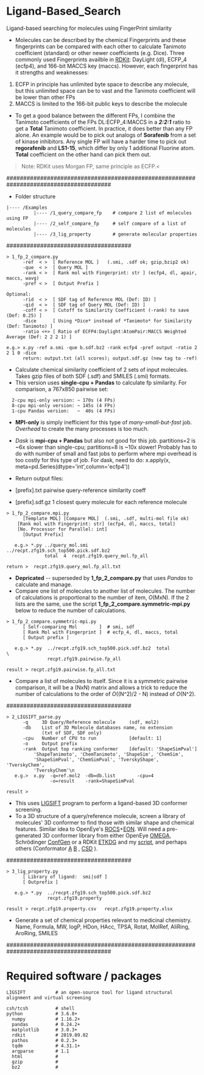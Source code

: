# Ligand-Based_Search
Ligand-based searching for molecules using FingerPrint similarity

- Molecules can be described by the chemical Fingerprints and these fingerprints can be compared with each other to calculate Tanimoto coefficient (standard) or other newer coefficients (e.g. Dice). Three commonly used Fingerprints availble in [RDKit](https://www.rdkit.org/UGM/2012/Landrum_RDKit_UGM.Fingerprints.Final.pptx.pdf): DayLight (dl), ECFP_4 (ecfp4), and 166-bit MACCS key (maccs). However, each fingerprint has it strengths and weaknesses:
1. ECFP in principle has unlimited byte space to describe any molecule, but this unlimited space can be to vast and the Tanimoto coefficient will be lower than other FPs
2. MACCS is limited to the 166-bit public keys to describe the molecule

- To get a good balance between the different FPs, I combine the Tanimoto coefficients of the FPs DL:ECFP_4:MACCS in a _**2:2:1**_ ratio to get a **Total** Tanimoto coefficient. In practice, it does better than any FP alone. An example would be to pick out analogs of **Sorafenib** from a set of kinase inhibitors. Any single FP will have a harder time to pick out **regorafenib** and **LS1-15**, which differ by only 1 additional Fluorine atom. **Total** coefficient on the other hand can pick them out.

> Note: RDKit uses Morgan FP, same principle as ECFP.<

#######################################################################################
- Folder structure
```
|---- /Examples
          |---- /1_query_compare_fp    # compare 2 list of molecules using FP
          |---- /2_self_compare_fp     # self compare of a list of molecules
          |---- /3_lig_property        # generate molecular properties
```
#####################################
```
> 1_fp_2_compare.py
      -ref  < >  [ Reference MOL ]   (.smi, .sdf ok; gzip,bzip2 ok)
      -que  < >  [ Query MOL ]  
      -rank < >  [ Rank mol with Fingerprint: str ] (ecfp4, dl, apair, maccs, wavg)
      -pref < >  [ Output Prefix ]

Optional:
      -rid  < >  [ SDF tag of Reference MOL (Def: ID) ]
      -qid  < >  [ SDF tag of Query MOL (Def: ID) ]
      -coff < >  [ Cutoff to Similarity Coefficient (-rank) to save (Def: 0.25) ]
      -dice      [ Using *Dice* instead of *Tanimoto* for Similarity (Def: Tanimoto) ]
      -ratio <+> [ Ratio of ECFP4:Daylight:AtomPair:MACCS Weighted Average (Def: 2 2 2 1) ]

e.g.> x.py -ref a.smi -que b.sdf.bz2 -rank ecfp4 -pref output -ratio 2 2 1 0 -dice
      return: output.txt (all scores); output.sdf.gz (new tag to -ref)
```
- Calculate chemical similarity coefficient of 2 sets of input molecules. Takes gzip files of both SDF (.sdf) and SMILES (.smi) formats.
- This version uses **single-cpu + Pandas** to calculate fp similarity. For comparison, a 767x850 pairwise set:
```
  2-cpu mpi-only version: ~ 170s (4 FPs)
  8-cpu mpi-only version: ~ 145s (4 FPs)
  1-cpu Pandas version:   ~  40s (4 FPs)
```
- **MPI-only** is simply inefficient for this type of *many-small-but-fast* job. *Overhead* to create the many processes is too much.

-  *Dask* is **mpi-cpu + Pandas** but also not good for this job. partitions=2 is ~6x slower than single-cpu; partitions=8 is ~10x slower! Probably has to do with number of small and fast jobs to perform where mpi overhead is too costly for this type of job. For dask, need to do: x.apply(x, meta=pd.Series(dtype='int',column='ecfp4'))

- Return output files:
-    [prefix].txt       pairwise query-reference similarity coeff
-    [prefix].sdf.gz    1 closest query molecule for each reference molecule

```
> 1_fp_2_compare.mpi.py
      [Template MOL] [Compare MOL]  (.smi, .sdf, multi-mol file ok)
	[Rank mol with Fingerprint: str] (ecfp4, dl, maccs, total)
	[No. Processor for Parallel: int]
      [Output Prefix]

   e.g.> *.py ../query_mol.smi   ../recpt.zfg19.sch_top500.pick.sdf.bz2
              total  4  recpt.zfg19.query_mol.fp_all

return >  recpt.zfg19.query_mol.fp_all.txt
```
- **Depricated** -- superseded by **1_fp_2_compare.py** that uses *Pandas* to calculate and manage.
- Compare one list of molecules to another list of molecules. The number of calculations is proportional to the number of item, _O_(MxN). If the 2 lists are the same, use the script **1_fp_2_compare.symmetric-mpi.py** below to reduce the number of calculations.

```
> 1_fp_2_compare.symmetric-mpi.py
      [ Self-comparing Mol        ]  # smi, sdf
      [ Rank Mol with Fingerprint ]  # ecfp_4, dl, maccs, total
      [ Output prefix ]

   e.g.> *.py  ../recpt.zfg19.sch_top500.pick.sdf.bz2  total                                       \
               recpt.zfg19.pairwise.fp_all

result > recpt.zfg19.pairwise.fp_all.txt
```
- Compare a list of molecules to itself. Since it is a symmetric pairwise comparison, it will be a (NxN) matrix and allows a trick to reduce the number of calculations to the order of _O_((N^2)/2 - N) instead of _O_(N^2).

#####################################
```
> 2_LIGSIFT_parse.py
      -q     3D Query/Reference molecule     (sdf, mol2)
      -db    List of 3D Molecule databases name, no extension
             (txt of SDF, SDF only)
      -cpu   Number of CPU to run            [default: 1]
      -o     Output prefix
      -rank  Output top ranking conformer    [default: 'ShapeSimPval']
          'ShapeTanimoto', 'ChemTanimoto', 'ShapeSim', 'ChemSim',
          'ShapeSimPval', 'ChemSimPval', 'TverskyShape', 'TverskyChem', 
          'TverskyChem'\n
   e.g.>  x.py  -q=ref.mol2  -db=db.list        -cpu=4 
                -o=result    -rank=ShapeSimPval

result >
```
- This uses [LIGSIFT](https://doi.org/10.1093/bioinformatics/btu692) program to perform a ligand-based 3D conformer screening.
- To a 3D structure of a query/reference molecule, screen a library of molecules' 3D conformer to find those with similar shape and chemical features. Similar idea to OpenEye's [ROCS](https://www.eyesopen.com/rocs)+[EON](https://www.eyesopen.com/eon). Will need a pre-generated 3D conformer library from either OpenEye [OMEGA](https://www.eyesopen.com/omega), Schrödinger [ConfGen](https://www.schrodinger.com/confgen) or a RDKit [ETKDG](https://doi.org/10.1021/acs.jcim.5b00654) and my [script](https://github.com/mungpeter/Structure-Based_docking/tree/master/A_docking_scripts/3_conformer_gen), and perhaps others (Conformator [A](https://doi.org/10.1021/acs.jcim.8b00704) [B](https://www.zbh.uni-hamburg.de/forschung/amd/software/conformator.html) , [CSD](https://doi.org/10.1021/acs.jcim.7b00697) ).


#####################################
```
> 3_lig_property.py
      [ Library of ligand:  smi|sdf ]
      [ Outprefix ]

   e.g.> *.py  ../recpt.zfg19.sch_top500.pick.sdf.bz2
               recpt.zfg19.property

result > recpt.zfg19.property.csv   recpt.zfg19.property.xlsx
```
- Generate a set of chemical properties relevant to medicinal chemistry. Name, Formula, MW, logP, HDon, HAcc, TPSA, Rotat, MolRef, AliRing, AroRing, SMILES

#######################################################################################
# Required software / packages
```
LIGSIFT           # an open-source tool for ligand structural alignment and virtual screening
```

```
csh/tcsh          # shell
python            # 3.6.8+
  numpy           # 1.16.2+
  pandas          # 0.24.2+
  matplotlib      # 3.0.3+
  rdkit           # 2019.09.02
  pathos          # 0.2.3+
  tqdm            # 4.31.1+
  argparse        # 1.1
  html            #
  gzip            #
  bz2             #
```
